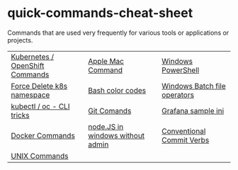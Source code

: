# quick-commands-cheat-sheet

Commands that are used very frequently for various tools or applications or projects.

<table align="center">
    <tr>
        <td><a href="./kubernetes">Kubernetes / OpenShift Commands</a></td>
        <td><a href="./mac-commands">Apple Mac Command</a></td>
        <td><a href="./windows-powershell">Windows PowerShell</a></td>
    </tr>
    <tr>
        <td><a href="./force-delete-kubernetes-namespace">Force Delete k8s namespace</a></td>
        <td><a href="./bash_command">Bash color codes</a></td>
        <td><a href="./windows-batch-file">Windows Batch file operators</a></td>
    </tr>
    <tr>
        <td><a href="./get-resources">kubectl / oc - CLI tricks</a></td>
        <td><a href="./git">Git Comands</a></td>
        <td><a href="./grafana-ini">Grafana sample ini</a></td>
    </tr>
    <tr>
        <td><a href="./docker-commands">Docker Commands</a></td>
        <td><a href="./nodeJS-in-windows">node.JS in windows without admin</a></td>
        <td><a href="./conventional-commit-verbs">Conventional Commit Verbs</a> </td>
    </tr>
    <tr>
        <td><a href="./unix_commands">UNIX Commands</a></td>
        <td><a href=""></a></td>
        <td><a href=""></a> </td>
    </tr>

</table>
